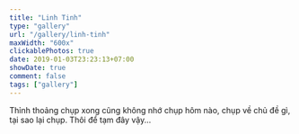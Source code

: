 ```yaml
---
title: "Linh Tinh"
type: "gallery"
url: "/gallery/linh-tinh"
maxWidth: "600x"
clickablePhotos: true
date: 2019-01-03T23:23:13+07:00
showDate: true
comment: false
tags: ["gallery"]
---
```


Thỉnh thoảng chụp xong cũng không nhớ chụp hôm nào, chụp về chủ đề gì, tại sao lại chụp. Thôi để tạm đây vậy...
